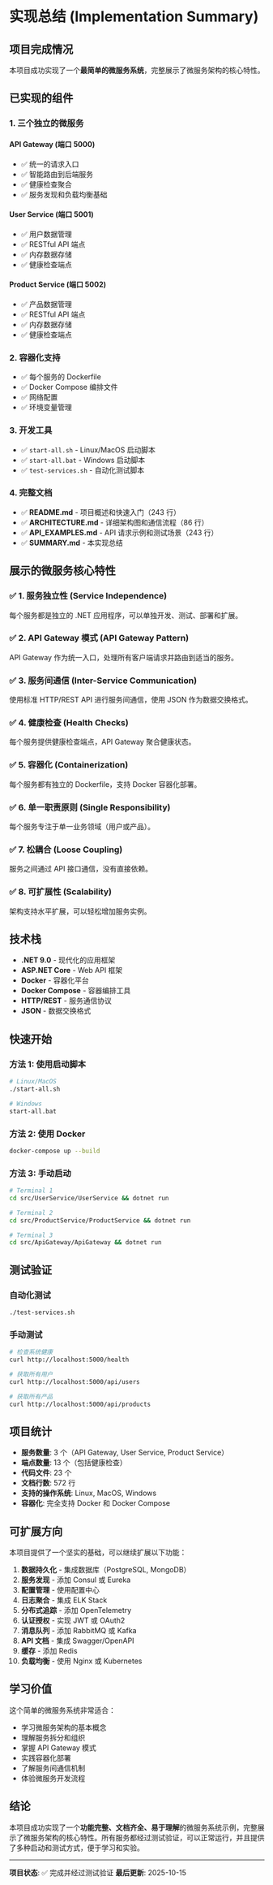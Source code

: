 # 实现总结 (Implementation Summary)

## 项目完成情况

本项目成功实现了一个**最简单的微服务系统**，完整展示了微服务架构的核心特性。

## 已实现的组件

### 1. 三个独立的微服务

#### API Gateway (端口 5000)
- ✅ 统一的请求入口
- ✅ 智能路由到后端服务
- ✅ 健康检查聚合
- ✅ 服务发现和负载均衡基础

#### User Service (端口 5001)
- ✅ 用户数据管理
- ✅ RESTful API 端点
- ✅ 内存数据存储
- ✅ 健康检查端点

#### Product Service (端口 5002)
- ✅ 产品数据管理
- ✅ RESTful API 端点
- ✅ 内存数据存储
- ✅ 健康检查端点

### 2. 容器化支持

- ✅ 每个服务的 Dockerfile
- ✅ Docker Compose 编排文件
- ✅ 网络配置
- ✅ 环境变量管理

### 3. 开发工具

- ✅ `start-all.sh` - Linux/MacOS 启动脚本
- ✅ `start-all.bat` - Windows 启动脚本
- ✅ `test-services.sh` - 自动化测试脚本

### 4. 完整文档

- ✅ **README.md** - 项目概述和快速入门（243 行）
- ✅ **ARCHITECTURE.md** - 详细架构图和通信流程（86 行）
- ✅ **API_EXAMPLES.md** - API 请求示例和测试场景（243 行）
- ✅ **SUMMARY.md** - 本实现总结

## 展示的微服务核心特性

### ✅ 1. 服务独立性 (Service Independence)
每个服务都是独立的 .NET 应用程序，可以单独开发、测试、部署和扩展。

### ✅ 2. API Gateway 模式 (API Gateway Pattern)
API Gateway 作为统一入口，处理所有客户端请求并路由到适当的服务。

### ✅ 3. 服务间通信 (Inter-Service Communication)
使用标准 HTTP/REST API 进行服务间通信，使用 JSON 作为数据交换格式。

### ✅ 4. 健康检查 (Health Checks)
每个服务提供健康检查端点，API Gateway 聚合健康状态。

### ✅ 5. 容器化 (Containerization)
每个服务都有独立的 Dockerfile，支持 Docker 容器化部署。

### ✅ 6. 单一职责原则 (Single Responsibility)
每个服务专注于单一业务领域（用户或产品）。

### ✅ 7. 松耦合 (Loose Coupling)
服务之间通过 API 接口通信，没有直接依赖。

### ✅ 8. 可扩展性 (Scalability)
架构支持水平扩展，可以轻松增加服务实例。

## 技术栈

- **.NET 9.0** - 现代化的应用框架
- **ASP.NET Core** - Web API 框架
- **Docker** - 容器化平台
- **Docker Compose** - 容器编排工具
- **HTTP/REST** - 服务通信协议
- **JSON** - 数据交换格式

## 快速开始

### 方法 1: 使用启动脚本
```bash
# Linux/MacOS
./start-all.sh

# Windows
start-all.bat
```

### 方法 2: 使用 Docker
```bash
docker-compose up --build
```

### 方法 3: 手动启动
```bash
# Terminal 1
cd src/UserService/UserService && dotnet run

# Terminal 2
cd src/ProductService/ProductService && dotnet run

# Terminal 3
cd src/ApiGateway/ApiGateway && dotnet run
```

## 测试验证

### 自动化测试
```bash
./test-services.sh
```

### 手动测试
```bash
# 检查系统健康
curl http://localhost:5000/health

# 获取所有用户
curl http://localhost:5000/api/users

# 获取所有产品
curl http://localhost:5000/api/products
```

## 项目统计

- **服务数量**: 3 个（API Gateway, User Service, Product Service）
- **端点数量**: 13 个（包括健康检查）
- **代码文件**: 23 个
- **文档行数**: 572 行
- **支持的操作系统**: Linux, MacOS, Windows
- **容器化**: 完全支持 Docker 和 Docker Compose

## 可扩展方向

本项目提供了一个坚实的基础，可以继续扩展以下功能：

1. **数据持久化** - 集成数据库（PostgreSQL, MongoDB）
2. **服务发现** - 添加 Consul 或 Eureka
3. **配置管理** - 使用配置中心
4. **日志聚合** - 集成 ELK Stack
5. **分布式追踪** - 添加 OpenTelemetry
6. **认证授权** - 实现 JWT 或 OAuth2
7. **消息队列** - 添加 RabbitMQ 或 Kafka
8. **API 文档** - 集成 Swagger/OpenAPI
9. **缓存** - 添加 Redis
10. **负载均衡** - 使用 Nginx 或 Kubernetes

## 学习价值

这个简单的微服务系统非常适合：

- 学习微服务架构的基本概念
- 理解服务拆分和组织
- 掌握 API Gateway 模式
- 实践容器化部署
- 了解服务间通信机制
- 体验微服务开发流程

## 结论

本项目成功实现了一个**功能完整、文档齐全、易于理解**的微服务系统示例，完整展示了微服务架构的核心特性。所有服务都经过测试验证，可以正常运行，并且提供了多种启动和测试方式，便于学习和实验。

---

**项目状态**: ✅ 完成并经过测试验证
**最后更新**: 2025-10-15
